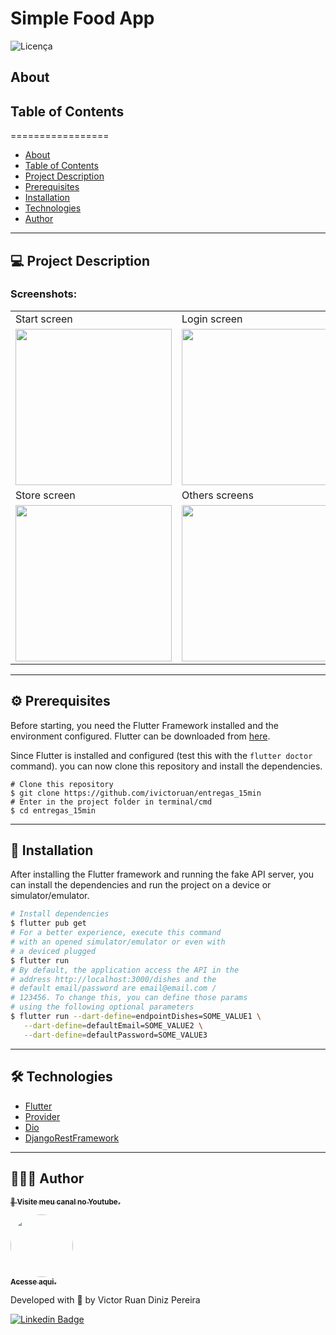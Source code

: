 # Simple Food App

![Licença](https://img.shields.io/badge/license-MIT-brightgreen)

## About

<!-- <p align="center">
Small educational project developed with the objective of presenting the concepts related to the development of mobile applications using Flutter for the course **Mobile Application Development** (2021.2) of the Computer Engineering Course - Federal University of Maranhão (UFMA)
</p> -->


## Table of Contents
=================

   * [About](#about)
   * [Table of Contents](#table-of-contents)
   * [Project Description](#-project-description)
   * [Prerequisites](#-prerequisites)
   * [Installation](#-installation)
   * [Technologies](#-technologies)
   * [Author](#-author)

---

## 💻 Project Description
<!-- 
The project consists of a simple food delivery developed during the classes of the course in order to help the students to understand how some concepts are implemented in a real world app using the [Flutter framework](https://flutter.dev/). Concepts like design principles, architecture of mobile applications, technologies (native, web, hybrid), lifecycle, UI rendering, componentization, navigation, state management and API access and consumption (as well as Dart and Flutter 😄) were some topics discussed in the course.

The application has some component gaps to be filled by the students (or anyone with this code 😉). The design was based on the [Food delivery app Ui kit](https://www.figma.com/community/file/893381127703378146). -->

### Screenshots:

<table>
  <tr>
    <td>Start screen</td>
    <td>Login screen</td>
  </tr>
  <tr>
    <td><img src="screenshots/screenshot1.png" width=250></td>
    <td><img src="screenshots/screenshot2.png" width=250></td>
  </tr>
  <tr>
    <td>Store screen</td>
    <td>Others screens</td>
  </tr>
  <tr>
    <td><img src="screenshots/screenshot3.png" width=250></td>
    <td><img src="screenshots/screenshot4.png" width=250></td>
  </tr>
 </table>

---

<a name="prerequisites"></a>
## ⚙️ Prerequisites

Before starting, you need the Flutter Framework installed and the environment configured. Flutter can be downloaded from [here](https://flutter.dev/).

Since Flutter is installed and configured (test this with the `flutter doctor` command). you can now clone this repository and install the dependencies.

```bash/prompt
# Clone this repository
$ git clone https://github.com/ivictoruan/entregas_15min
# Enter in the project folder in terminal/cmd
$ cd entregas_15min
```

<!-- In order to run the app, you also need to start a fake REST API server which will provide the data for the app menu. We suggest to use the `json-server`, Node.js package. In order to install this server, you will need Node.js installed in your system (it can be downloaded [here](https://nodejs.org/en/)). -->

<!-- ```bash
# Install the json-server globally in your system
$ npm install -g json-server
# Run the server using the api.json file available
# in the project. Run it in a separated terminal
$ json-server --watch api.json
``` -->
---

## 🚀 Installation

After installing the Flutter framework and running the fake API server, you can install the dependencies and run the project on a device or simulator/emulator.

```bash
# Install dependencies
$ flutter pub get
# For a better experience, execute this command
# with an opened simulator/emulator or even with
# a deviced plugged
$ flutter run
# By default, the application access the API in the
# address http://localhost:3000/dishes and the
# default email/password are email@email.com /
# 123456. To change this, you can define those params
# using the following optional parameters
$ flutter run --dart-define=endpointDishes=SOME_VALUE1 \
   --dart-define=defaultEmail=SOME_VALUE2 \
   --dart-define=defaultPassword=SOME_VALUE3
```

---

## 🛠 Technologies

- [Flutter](https://flutter.dev/)
- [Provider](https://pub.dev/packages/provider)
- [Dio](https://pub.dev/packages/dio)
- [DjangoRestFramework](https://www.django-rest-framework.org/)


---

## 🤷‍♂️🙄 Author

<a 
href="https://github.com/ivictoruan">
  <sub>
    <b>
    👀 Visite meu canal no Youtube.
    </b>
  </sub>
</a>

<a href=" https://www.youtube.com/channel/UCYGTHmRH98FPXdnACHAmTjg">
 <img style="border-radius: 50%;" src="https://avatars.githubusercontent.com/u/50781733?s=400&u=0db2d44aac1dae18640d5c00e8e0cf8775d8ea64&v=4" width="100px;" alt=""/>
 <br />
 <sub><b>Acesse aqui.</b></sub></a>

Developed with 🥵 by Victor Ruan Diniz Pereira

[![Linkedin Badge](https://img.shields.io/badge/-Victor%20Ruan%20Diniz%20Pereira-blue?style=flat-square&logo=Linkedin&logoColor=white&link=https://www.linkedin.com/in/ivictoruan/)](https://www.linkedin.com/in/ivictoruan/)